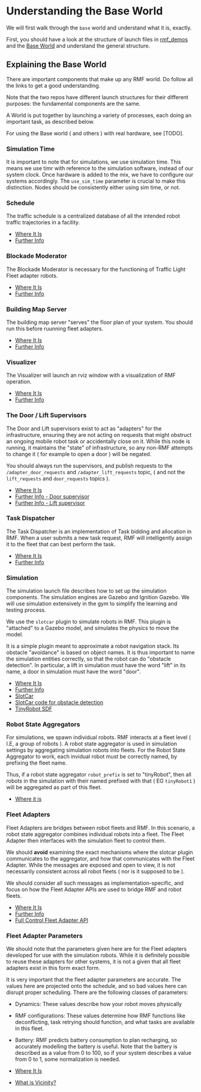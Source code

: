 # Understanding the Base World

We will first walk through the `base` world and understand what it is, exactly.

First, you should have a look at the structure of launch files in [rmf_demos](https://github.com/open-rmf/rmf_demos/tree/main/rmf_demos/launch) and the [Base World](/rmf_gym_worlds/worlds/base) and understand the general structure.

## Explaining the Base World
There are important components that make up any RMF world. Do follow all the links to get a good understanding.

Note that the two repos have different launch structures for their different purposes: the fundamental components are the same.

A World is put together by launching a variety of processes, each doing an important task, as described below. 

For using the Base world ( and others ) with real hardware, see [TODO].

### Simulation Time
It is important to note that for simulations, we use simulation time. This means we use timr with reference to the simulation software, instead of our system clock. Once hardware is added to the mix, we have to configure our systems accordingly. The `use_sim_time` parameter is crucial to make this distinction. Nodes should be consistently either using sim time, or not.

### Schedule
The traffic schedule is a centralized database of all the intended robot traffic trajectories in a facility. 

* [Where It Is](https://github.com/open-rmf/rmf_gym/blob/main/rmf_gym_worlds/worlds/common.launch.xml#L12-L15)
* [Further Info](https://osrf.github.io/ros2multirobotbook/rmf-core.html#traffic-schedule)

### Blockade Moderator
The Blockade Moderator is necessary for the functioning of Traffic Light Fleet adapter robots.

* [Where It Is](https://github.com/open-rmf/rmf_gym/blob/main/rmf_gym_worlds/worlds/common.launch.xml#L17-L20)
* [Further Info](https://osrf.github.io/ros2multirobotbook/rmf-core.html?highlight=traffic%20light#fleet-adapters)

### Building Map Server
The building map server "serves" the floor plan of your system. You should run this before ruunning  fleet adapters.

* [Where It Is](https://github.com/open-rmf/rmf_gym/blob/main/rmf_gym_worlds/worlds/common.launch.xml#L23-L27)
* [Further Info](https://github.com/open-rmf/rmf_traffic_editor/#rmf_traffic_editor)

### Visualizer
The Visualizer will launch an rviz window with a visualization of RMF operation.
* [Where It Is](https://github.com/open-rmf/rmf_gym/blob/main/rmf_gym_worlds/worlds/common.launch.xml#L29-L37)
* [Further Info](https://github.com/open-rmf/rmf_visualization)

### The Door / Lift Supervisors
The Door and Lift supervisors exist to act as "adapters" for the infrastructure, ensuring they are not acting on requests that might obstruct an ongoing mobile robot task or accidentally close on it. While this node is running, it maintains the "state" of infrastructure, so any non-RMF attempts to change it ( for example to open a door ) will be negated.

You should always run the supervisors, and publish requests to the `/adapter_door_requests` and `/adapter_lift_requests` topic, ( and not the `lift_requests` and `door_requests` topics ).

* [Where It Is](https://github.com/open-rmf/rmf_gym/blob/main/rmf_gym_worlds/worlds/common.launch.xml#L39-L47)
* [Further Info - Door supervisor](https://osrf.github.io/ros2multirobotbook/integration_doors.html#integration)
* [Further Info - Lift supervisor](https://osrf.github.io/ros2multirobotbook/integration_lifts.html#integration)


### Task Dispatcher
The Task Dispatcher is an implementation of Task bidding and allocation in RMF. When a user submits a new task request, RMF will intelligently assign it to the fleet that can best perform the task.

* [Where It Is](https://github.com/open-rmf/rmf_gym/blob/main/rmf_gym_worlds/worlds/common.launch.xml#L49-L56)
* [Further Info](https://osrf.github.io/ros2multirobotbook/task.html)


### Simulation
The simulation launch file describes how to set up the simulation components. The simulation engines are Gazebo and Ignition Gazebo. We will use simulation extensively in the gym to simplify the learning and testing process.

We use the `slotcar` plugin to simulate robots in RMF. This plugin is "attached" to a Gazebo model, and simulates the physics to move the model.

It is a simple plugin meant to approximate a robot navigation stack. Its obstacle "avoidance" is based on object names. It is thus important to name the simulation entities correctly, so that the robot can do "obstacle detection". In particular, a lift in simulation must have the word "lift" in its name, a door in simulation must have the word "door".
* [Where It Is](https://github.com/open-rmf/rmf_gym/blob/main/rmf_gym_worlds/worlds/simulation.launch.xml)
* [Further Info](https://osrf.github.io/ros2multirobotbook/simulation.html)
* [SlotCar](https://github.com/open-rmf/rmf_simulation/blob/main/rmf_robot_sim_gazebo_plugins/src/slotcar.cpp)
* [SlotCar code for obstacle detection](https://github.com/open-rmf/rmf_simulation/blob/main/rmf_robot_sim_gazebo_plugins/src/slotcar.cpp#L107-L127)
* [TinyRobot SDF](https://github.com/open-rmf/rmf_demos/blob/main/rmf_demos_assets/models/TinyRobot/model.sd://github.com/open-rmf/rmf_demos/blob/main/rmf_demos_assets/models/TinyRobot/model.sdf)

### Robot State Aggregators
For simulations, we spawn individual robots. RMF interacts at a fleet level ( I.E, a group of robots ).  A robot state aggregator
is used in simulation settings by aggregating simulation robots into fleets. For the Robot State Aggregator to work, each invidual robot must be correctly named, by prefixing the fleet name.

Thus, if a robot state aggregator `robot_prefix` is set to "tinyRobot", then all robots in the simulation with their named prefixed with that ( EG `tinyRobot1` ) will be aggregated as part of this fleet.

* [Where it is](https://github.com/open-rmf/rmf_gym/blob/main/rmf_gym_worlds/launch/base.launch.xml#L32-L37)

### Fleet Adapters
Fleet Adapters are bridges between robot fleets and RMF. In this scenario, a robot state aggregator combines individual robots into a fleet. The Fleet Adapter then interfaces with the simulation fleet to control them.

We should **avoid** examining the exact mechanisms where the slotcar plugin communicates to the aggregator, and how that communicates with the Fleet Adapter. While the messages are exposed and open to view, it is not necessarily consistent across all robot fleets ( nor is it supposed to be ). 

We should consider all such messages as implementation-specific, and focus on how the Fleet Adapter APIs are used to bridge RMF and robot fleets.

* [Where It Is](https://github.com/open-rmf/rmf_gym/blob/main/rmf_gym_worlds/worlds/base/base.launch.xml#L33-L37)
* [Further Info](https://osrf.github.io/ros2multirobotbook/rmf-core.html#fleet-adapters)
* [Full Control Fleet Adapter API](https://osrf.github.io/ros2multirobotbook/integration_fleets.html#c-api)

### Fleet Adapter Parameters
We should note that the parameters given here are for the Fleet adapters developed for use with the simulation robots. While it is definitely possible to reuse these adapters for other systems, it is not a given that all fleet adapters exist in this form exact form.

It is very important that the fleet adapter parameters are accurate. The values here are projected onto the schedule, and so bad values here can disrupt proper scheduling. There are the following classes of parameters:
* Dynamics: These values describe how your robot moves physically
* RMF configurations: These values determine how RMF functions like deconflicting, task retrying should function, and what tasks are available in this fleet.
* Battery: RMF predicts battery consumption to plan recharging, so accurately modelling the battery is useful. Note that the battery is described as a value from 0 to 100, so if your system describes a value from 0 to 1, some normalization is needed.

* [Where It Is](https://github.com/open-rmf/rmf_gym/blob/main/rmf_gym_worlds/adapters/tinyRobot_adapter.launch.xml)
* [What is Vicinity?](https://osrf.github.io/ros2multirobotbook/rmf-core_faq.html?highlight=vicinity#what-distance-is-maintained-between-two-robots)
